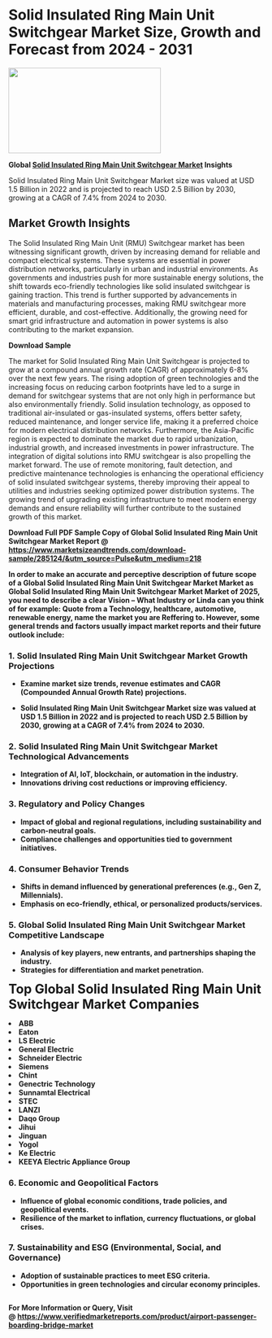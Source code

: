 <H1>Solid Insulated Ring Main Unit Switchgear Market Size, Growth and Forecast from 2024 - 2031</H1><img class="aligncenter size-medium wp-image-584254" src="https://thirdeyenews.in/wp-content/uploads/2024/09/Global-Market-Research-300x168.jpeg" alt="" width="300" height="168" /><p><strong>Global&nbsp;<a href="https://www.marketsizeandtrends.com/download-sample/285124/&amp;utm_source=Pulse&amp;utm_medium=218">Solid Insulated Ring Main Unit Switchgear Market</a> Insights</strong></p><p>Solid Insulated Ring Main Unit Switchgear Market size was valued at USD 1.5 Billion in 2022 and is projected to reach USD 2.5 Billion by 2030, growing at a CAGR of 7.4% from 2024 to 2030.</p><p><h2>Market Growth Insights</h2> <p>The Solid Insulated Ring Main Unit (RMU) Switchgear market has been witnessing significant growth, driven by increasing demand for reliable and compact electrical systems. These systems are essential in power distribution networks, particularly in urban and industrial environments. As governments and industries push for more sustainable energy solutions, the shift towards eco-friendly technologies like solid insulated switchgear is gaining traction. This trend is further supported by advancements in materials and manufacturing processes, making RMU switchgear more efficient, durable, and cost-effective. Additionally, the growing need for smart grid infrastructure and automation in power systems is also contributing to the market expansion.</p> <p><strong>Download Sample</strong></p> <p>The market for Solid Insulated Ring Main Unit Switchgear is projected to grow at a compound annual growth rate (CAGR) of approximately 6-8% over the next few years. The rising adoption of green technologies and the increasing focus on reducing carbon footprints have led to a surge in demand for switchgear systems that are not only high in performance but also environmentally friendly. Solid insulation technology, as opposed to traditional air-insulated or gas-insulated systems, offers better safety, reduced maintenance, and longer service life, making it a preferred choice for modern electrical distribution networks. Furthermore, the Asia-Pacific region is expected to dominate the market due to rapid urbanization, industrial growth, and increased investments in power infrastructure. The integration of digital solutions into RMU switchgear is also propelling the market forward. The use of remote monitoring, fault detection, and predictive maintenance technologies is enhancing the operational efficiency of solid insulated switchgear systems, thereby improving their appeal to utilities and industries seeking optimized power distribution systems. The growing trend of upgrading existing infrastructure to meet modern energy demands and ensure reliability will further contribute to the sustained growth of this market. <p><strong></p><p><span class=""><strong>Download Full PDF Sample Copy of Global Solid Insulated Ring Main Unit Switchgear Market Report</strong> @ <a href="https://www.marketsizeandtrends.com/download-sample/285124/&amp;utm_source=Pulse&amp;utm_medium=218" target="_blank">https://www.marketsizeandtrends.com/download-sample/285124/&amp;utm_source=Pulse&amp;utm_medium=218</a></span></p><p>In order to make an accurate and perceptive description of future scope of a Global&nbsp;Solid Insulated Ring Main Unit Switchgear Market Market as Global&nbsp;Solid Insulated Ring Main Unit Switchgear Market Market of 2025, you need to describe a clear Vision &ndash; What Industry or Linda can you think of for example: Quote from a Technology, healthcare, automotive, renewable energy, name the market you are Reffering to. However, some general trends and factors usually impact market reports and their future outlook include:</p><h3>1.&nbsp;<strong>Solid Insulated Ring Main Unit Switchgear Market Growth Projections</strong></h3><ul><li>Examine market size trends, revenue estimates and CAGR (Compounded Annual Growth Rate) projections.</li><li><p>Solid Insulated Ring Main Unit Switchgear Market size was valued at USD 1.5 Billion in 2022 and is projected to reach USD 2.5 Billion by 2030, growing at a CAGR of 7.4% from 2024 to 2030.</p></li></ul><h3>2.&nbsp;<strong>Solid Insulated Ring Main Unit Switchgear Market Technological Advancements</strong></h3><ul><li>Integration of AI, IoT, blockchain, or automation in the industry.</li><li>Innovations driving cost reductions or improving efficiency.</li></ul><h3>3.&nbsp;<strong>Regulatory and Policy Changes</strong></h3><ul><li>Impact of global and regional regulations, including sustainability and carbon-neutral goals.</li><li>Compliance challenges and opportunities tied to government initiatives.</li></ul><h3>4.&nbsp;<strong>Consumer Behavior Trends</strong></h3><ul><li>Shifts in demand influenced by generational preferences (e.g., Gen Z, Millennials).</li><li>Emphasis on eco-friendly, ethical, or personalized products/services.</li></ul><h3>5.&nbsp;<strong>Global Solid Insulated Ring Main Unit Switchgear Market Competitive Landscape</strong></h3><ul><li>Analysis of key players, new entrants, and partnerships shaping the industry.</li><li>Strategies for differentiation and market penetration.</li></ul><p data-pm-slice="1 1 []"><span style="color: inherit; font-family: inherit; font-size: 25px;">Top Global Solid Insulated Ring Main Unit Switchgear Market Companies</span></p><div class="" data-test-id=""><p><li>ABB</li><li> Eaton</li><li> LS Electric</li><li> General Electric</li><li> Schneider Electric</li><li> Siemens</li><li> Chint</li><li> Genectric Technology</li><li> Sunnamtal Electrical</li><li> STEC</li><li> LANZI</li><li> Daqo Group</li><li> Jihui</li><li> Jinguan</li><li> Yogol</li><li> Ke Electric</li><li> KEEYA Electric Appliance Group</li></p></div><h3>6.&nbsp;<strong>Economic and Geopolitical Factors</strong></h3><ul><li>Influence of global economic conditions, trade policies, and geopolitical events.</li><li>Resilience of the market to inflation, currency fluctuations, or global crises.</li></ul><h3>7.&nbsp;<strong>Sustainability and ESG (Environmental, Social, and Governance)</strong></h3><ul><li>Adoption of sustainable practices to meet ESG criteria.</li><li>Opportunities in green technologies and circular economy principles.</li></ul><h2><strong style="font-size: 14px;">For More Information or Query, Visit @&nbsp;</strong><a style="background-color: #ffffff; font-size: 14px;" href="https://www.marketsizeandtrends.com/report/solid-insulated-ring-main-unit-switchgear-market/" target="_blank">https://www.verifiedmarketreports.com/product/airport-passenger-boarding-bridge-market</a></h2>
